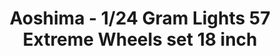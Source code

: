 ---
layout: product
title: "Aoshima - 1/24 Gram Lights 57 Extreme Wheels set 18 inch"
price: "TBA" 
desc: "N/A"
img_path: "/assets/img/AO53010.webp"
brand: "N/A"
available: false
special_offer: false
new: false
soon: false
cat: "010000"
subcat: "013700"
subsubcat: "0N/A"
sifra: "AO53010"
popular: false
spec: false
---